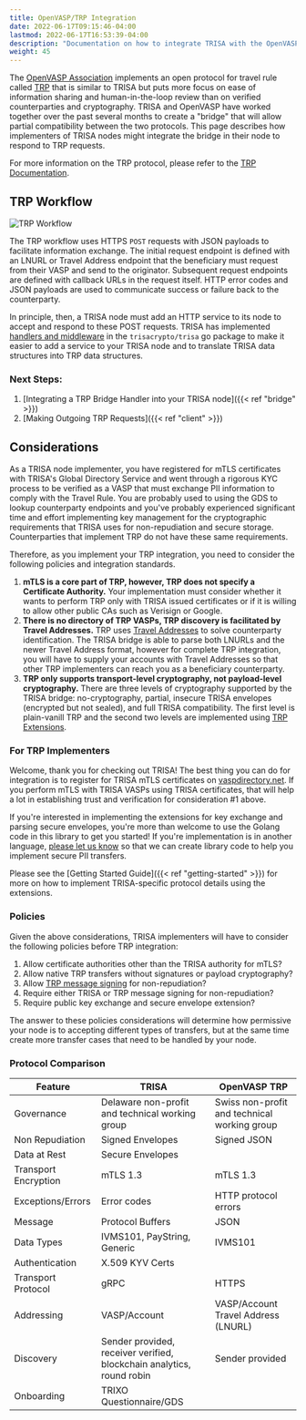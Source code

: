 ```yaml
---
title: OpenVASP/TRP Integration
date: 2022-06-17T09:15:46-04:00
lastmod: 2022-06-17T16:53:39-04:00
description: "Documentation on how to integrate TRISA with the OpenVASP/TRP Protocol"
weight: 45
---
```


The [OpenVASP Association](https://www.openvasp.org/) implements an open protocol for travel rule called [TRP](https://www.openvasp.org/trp) that is similar to TRISA but puts more focus on ease of information sharing and human-in-the-loop review than on verified counterparties and cryptography. TRISA and OpenVASP have worked together over the past several months to create a "bridge" that will allow partial compatibility between the two protocols. This page describes how implementers of TRISA nodes might integrate the bridge in their node to respond to TRP requests.

For more information on the TRP protocol, please refer to the [TRP Documentation](https://gitlab.com/OpenVASP/travel-rule-protocol/-/blob/master/core/specification.md?ref_type=heads).

## TRP Workflow

![TRP Workflow](/img/trp_flow.png)

The TRP workflow uses HTTPS `POST` requests with JSON payloads to facilitate information exchange. The initial request endpoint is defined with an LNURL or Travel Address endpoint that the beneficiary must request from their VASP and send to the originator. Subsequent request endpoints are defined with callback URLs in the request itself. HTTP error codes and JSON payloads are used to communicate success or failure back to the counterparty.

In principle, then, a TRISA node must add an HTTP service to its node to accept and respond to these POST requests. TRISA has implemented [handlers and middleware](https://pkg.go.dev/github.com/trisacrypto/trisa@v0.4.0/pkg/openvasp) in the `trisacrypto/trisa` go package to make it easier to add a service to your TRISA node and to translate TRISA data structures into TRP data structures.

### Next Steps:

1. [Integrating a TRP Bridge Handler into your TRISA node]({{< ref "bridge" >}})
2. [Making Outgoing TRP Requests]({{< ref "client" >}})

## Considerations

As a TRISA node implementer, you have registered for mTLS certificates with TRISA's Global Directory Service and went through a rigorous KYC process to be verified as a VASP that must exchange PII information to comply with the Travel Rule. You are probably used to using the GDS to lookup counterparty endpoints and you've probably experienced significant time and effort implementing key management for the cryptographic requirements that TRISA uses for non-repudiation and secure storage. Counterparties that implement TRP do not have these same requirements.

Therefore, as you implement your TRP integration, you need to consider the following policies and integration standards.

1. **mTLS is a core part of TRP, however, TRP does not specify a Certificate Authority.** Your implementation must consider whether it wants to perform TRP only with TRISA issued certificates or if it is willing to allow other public CAs such as Verisign or Google.
2. **There is no directory of TRP VASPs, TRP discovery is facilitated by Travel Addresses.** TRP uses [Travel Addresses](https://www.21analytics.ch/blog/how-the-trp-travel-address-solves-the-fatf-travel-rule/) to solve counterparty identification. The TRISA bridge is able to parse both LNURLs and the newer Travel Address format, however for complete TRP integration, you will have to supply your accounts with Travel Addresses so that other TRP implementers can reach you as a beneficiary counterparty.
3. **TRP only supports transport-level cryptography, not payload-level cryptography.** There are three levels of cryptography supported by the TRISA bridge: no-cryptography, partial, insecure TRISA envelopes (encrypted but not sealed), and full TRISA compatibility. The first level is plain-vanill TRP and the second two levels are implemented using [TRP Extensions](https://gitlab.com/OpenVASP/travel-rule-protocol/-/tree/master/extensions).

### For TRP Implementers

Welcome, thank you for checking out TRISA! The best thing you can do for integration is to register for TRISA mTLS certificates on [vaspdirectory.net](https://vaspdirectory.net). If you perform mTLS with TRISA VASPs using TRISA certificates, that will help a lot in establishing trust and verification for consideration #1 above.

If you're interested in implementing the extensions for key exchange and parsing secure envelopes, you're more than welcome to use the Golang code in this library to get you started! If you're implementation is in another language, [please let us know](https://github.com/trisacrypto/trisa/issues) so that we can create library code to help you implement secure PII transfers.

Please see the [Getting Started Guide]({{< ref "getting-started" >}}) for more on how to implement TRISA-specific protocol details using the extensions.

### Policies

Given the above considerations, TRISA implementers will have to consider the following policies before TRP integration:

1. Allow certificate authorities other than the TRISA authority for mTLS?
2. Allow native TRP transfers without signatures or payload cryptography?
3. Allow [TRP message signing](https://gitlab.com/OpenVASP/travel-rule-protocol/-/blob/master/extensions/message-signing.md?ref_type=heads) for non-repudiation?
4. Require either TRISA or TRP message signing for non-repudiation?
5. Require public key exchange and secure envelope extension?

The answer to these policies considerations will determine how permissive your node is to accepting different types of transfers, but at the same time create more transfer cases that need to be handled by your node.

### Protocol Comparison

| Feature              | TRISA                                                                 | OpenVASP TRP                                 |
|----------------------|-----------------------------------------------------------------------|----------------------------------------------|
| Governance           | Delaware non-profit and technical working group                       | Swiss non-profit and technical working group |
| Non Repudiation      | Signed Envelopes                                                      | Signed JSON                                  |
| Data at Rest         | Secure Envelopes                                                      |                                              |
| Transport Encryption | mTLS 1.3                                                              | mTLS 1.3                                     |
| Exceptions/Errors    | Error codes                                                           | HTTP protocol errors                         |
| Message              | Protocol Buffers                                                      | JSON                                         |
| Data Types           | IVMS101, PayString, Generic                                           | IVMS101                                      |
| Authentication       | X.509 KYV Certs                                                       |                                              |
| Transport Protocol   | gRPC                                                                  | HTTPS                                        |
| Addressing           | VASP/Account                                                          | VASP/Account Travel Address  (LNURL)         |
| Discovery            | Sender provided, receiver verified, blockchain analytics, round robin | Sender provided                              |
| Onboarding           | TRIXO Questionnaire/GDS                                               |                                              |